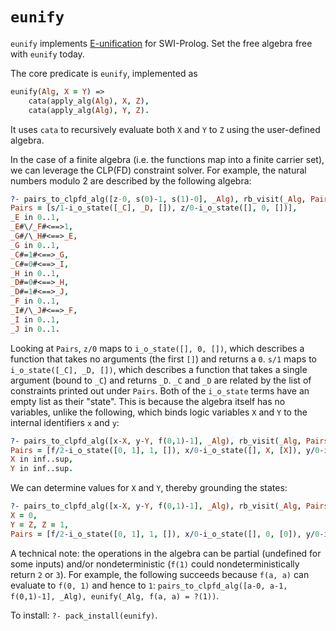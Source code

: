 # `eunify`

`eunify` implements [E-unification](https://en.wikipedia.org/wiki/Unification_(computer_science)#E-unification) for SWI-Prolog. Set the free algebra free with `eunify` today.

The core predicate is `eunify`, implemented as
```prolog
eunify(Alg, X = Y) =>
    cata(apply_alg(Alg), X, Z),
    cata(apply_alg(Alg), Y, Z).
```

It uses `cata` to recursively evaluate both `X` and `Y` to `Z` using the user-defined algebra.

In the case of a finite algebra (i.e. the functions map into a finite carrier set), we can leverage the CLP(FD) constraint solver. For example, the natural numbers modulo 2 are described by the following algebra:
```prolog
?- pairs_to_clpfd_alg([z-0, s(0)-1, s(1)-0], _Alg), rb_visit(_Alg, Pairs).
Pairs = [s/1-i_o_state([_C], _D, []), z/0-i_o_state([], 0, [])],
_E in 0..1,
_E#\/_F#<==>1,
_G#/\_H#<==>_E,
_G in 0..1,
_C#=1#<==>_G,
_C#=0#<==>_I,
_H in 0..1,
_D#=0#<==>_H,
_D#=1#<==>_J,
_F in 0..1,
_I#/\_J#<==>_F,
_I in 0..1,
_J in 0..1.
```
Looking at `Pairs`, `z/0` maps to `i_o_state([], 0, [])`, which describes a function that takes no arguments (the first `[]`) and returns a `0`. `s/1` maps to `i_o_state([_C], _D, [])`, which describes a function that takes a single argument (bound to `_C`) and returns `_D`. `_C` and `_D` are related by the list of constraints printed out under `Pairs`. Both of the `i_o_state` terms have an empty list as their "state". This is because the algebra itself has no variables, unlike the following, which binds logic variables `X` and `Y` to the internal identifiers `x` and `y`:
```prolog
?- pairs_to_clpfd_alg([x-X, y-Y, f(0,1)-1], _Alg), rb_visit(_Alg, Pairs).
Pairs = [f/2-i_o_state([0, 1], 1, []), x/0-i_o_state([], X, [X]), y/0-i_o_state([], Y, [Y])],
X in inf..sup,
Y in inf..sup.
```
We can determine values for `X` and `Y`, thereby grounding the states:
```prolog
?- pairs_to_clpfd_alg([x-X, y-Y, f(0,1)-1], _Alg), rb_visit(_Alg, Pairs), eunify(_Alg, f(x, y) = ?(Z)).
X = 0,
Y = Z, Z = 1,
Pairs = [f/2-i_o_state([0, 1], 1, []), x/0-i_o_state([], 0, [0]), y/0-i_o_state([], 1, [1])].
```

A technical note: the operations in the algebra can be partial (undefined for some inputs) and/or nondeterministic (`f(1)` could nondeterministically return `2` or `3`). For example, the following succeeds because `f(a, a)` can evaluate to `f(0, 1)` and hence to `1`: `pairs_to_clpfd_alg([a-0, a-1, f(0,1)-1], _Alg), eunify(_Alg, f(a, a) = ?(1))`.

To install: `?- pack_install(eunify)`.